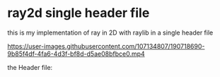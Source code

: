 # ray2d single header file

this is my implementation of ray in 2D with raylib in a single header file

https://user-images.githubusercontent.com/107134807/190718690-9b85f4df-4fa6-4d3f-bf8d-d5ae08bfbce0.mp4

the Header file: 
